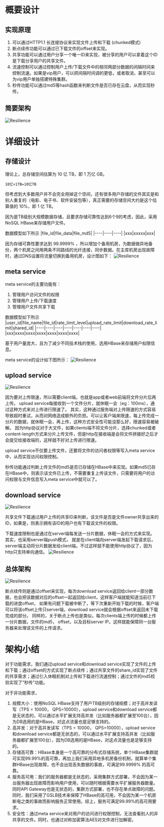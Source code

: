 # 概要设计

## 实现原理

1. 可以通过HTTP1.1 长连接协议来实现文件上传和下载 (chunked模式)
2. 断点续传功能可以通过已下载文件的offset来实现。
3. 共享功能可以通过用户分享一个唯一ID来实现，被分享的用户可以拿着这个ID是下载分享用户的共享文件。
4. 流速控制可以通过控制用户上传/下载文件中的相邻两部分数据的间隔时间来控制流速。如果是vip用户，可以把间隔时间调的更低，或者取消，甚至可以为vip用户单独搭建特殊集群。
5. 秒传功能可以通过md5等hash函数来判断文件是否已存在云盘，从而实现秒传。

## 简要架构

![Resilience](./../pictures/network_storage/brief.drawio.png)

# 详细设计

## 存储设计

理论上，总存储空间估算为 10 亿 TB，即 1 万亿 GB。

```shell
10亿×1TB=10亿TB
```

但考虑到大多数用户并不会完全用掉这个空间，还有很多用户存储的文件其实是和别人重复的（电影、电子书、软件安装包等），真正需要的存储空间大约是这个估算值的
10%，即 1 亿 TB。

因为是TB级别大规模数据存储，且要求存储可靠性达到6个9的考虑，因此，采用NoSQL HBase来存储用户文件。

数据模型如下所示
|file_id|file_data|file_md5|
|----|----|----|
|xxx|xxxxx|xxx|

因为存储可靠性要求达到 99.9999% ，所以增加个备用机房，为数据做异地备份，两个机房之间用两条不同路线的光纤连接，同步数据。在主库机房出现故障时，通过DNS设置将流量切换到备用机房，设计图如下：
![Resilience](./../pictures/network_storage/db.drawio.png)

## meta service

meta service的主要功能有：
1. 管理用户访问文件的权限
2. 管理用户上传/下载速度
3. 管理用户文件共享下载

数据模型如下所示
|user_id|file_name|file_id|rate_limit_level|upload_rate_limit|download_rate_limit|shared_id|
|----|----|----|----|----|----|----|
|xxx|xxxx|xxxx|xxxx|xxxx|xxxx|xxxx|

基于用户量庞大，且为了减少不同技术栈的使用，选用HBase来存储用户权限信息。

meta service的设计如下图所示：
![Resilience](./../pictures/network_storage/meta.drawio.png)

## upload service
![Resilience](./../pictures/network_storage/upload.drawio.png)

因为要对上传限速，所以需要client端，也就是app或者web前端将文件分片后再上传。 upload service每接收到一个文件分片，就休眠一会（eg：100ms），通过这种方式来对上传进行限速了。
其实，这种通过服务端对上传限速的方式容易导致超时重试，从而对网络造成额外的负担。可以让客户端来限速，每上传完成一分片的数据，就休眠一会，再上传，这种方式安全性可能没那么好，限速容易被破解。
因为http协议对于大文件，如果clients端不将文件分片，选择chunked或者content-length方式来分片上传文件，但是http在接收端是会将文件拼接好之后才会提交给接收端的，这样就不好对上传进行限速。

upload service不仅要上传文件，还要将文件的访问者权限等写入meta service中，从而实现访问权限控制。

秒传功能通过判断上传文件的md5是否已存储在HBase中来实现。如果md5已存在HBase中，则表示该文件已上传，不需要重复上传该文件，只需要将用户的访问权限与文件信息写入meta service中就可以了。
## download service
![Resilience](./../pictures/network_storage/download.drawio.png)

共享文件下载通过用户上传的共享ID来判断，该文件是否是文件owner共享出来的ID，如果是，则表示拥有该ID的用户也有下载该文件的权限。

下载速度限制也是通过在server端每发送一分片数据，休眠一会的方式来实现。其实，也采用server端push模式，
就是在client端向server端发起下载请求后，server端主动将分片数据发给client端。不过这样就不能使用http协议了，因为http只支持单向通信。
![Resilience](./../pictures/network_storage/img.png)

## 总体架构
![Resilience](./../pictures/network_storage/final.drawio.png)

断点续传则是通过offset来实现，每次download service返回给client一部分数据，也会把该数据对应的offset一起返回给client，这样客户端就能知道当前已下载的进度offset，
如果有问题下载被中断了，等下次重新开始下载的时候，客户端可以将该offset上传只server端，download service就会根据offset来返回未下载完成的部分。
同样的，关于断点上传也是类似，每次clients端上传的时候都上传一分片数据，文件的md5， offset，以及目标server IP。这样就能保障同一台服务器来处理该文件的上传请求。 
# 架构小结
对于功能需求，我们通过upload service和download service实现了文件的上传和下载；通过offset的方式实现了断点续传；通过共享文件的share_id实现了文件的共享需求；通过引入休眠机制对上传和下载进行流速控制；通过文件的md5校验实现了"秒传"功能。

对于非功能需求，
1. 规模大小：使用NoSQL HBase支持了用户TB级别的存储规模；对于高并发读写（TPS = 10000， QPS=10000），upload service和download service都是无状态的，可以通过水平扩展支持高并发（比如服务器都扩展至100台），因为DB选用的是HBase，对这点流量也是足够支持的。
2. 高并发：对于高并发读写（TPS = 10000， QPS=10000），upload service和download service都是无状态的，可以通过水平扩展支持高并发（比如服务器都扩展至100台），因为DB选用的是HBase，对这点流量也是足够支持的。
3. 存储高可靠：HBase本身是一个高可靠的分布式存储系统，单个HBase集群就可实现99.99%的高可靠，再加上我们采用异地多机房备份机制，就算单个集群HBase出现故障，也不会出现丢失数据的事故，可满足99.9999% 的高可靠。
4. 服务高可用：我们的服务器都是无状态的，采用集群方式部署，不会因为某一台服务器出现故障而影响用户使用，可以随时根据需要水平扩展服务器数量。同时API Gateway也是无状态的，集群方式部署，也不存在单点故障的问题。同时，我们采用了GSLB技术来保障了HBase的高可用，不会因为某一个机房断电之类的事故而影响服务正常使用。综上，服务可满足99.99%的高可用要求。
5. 安全性：通过meta service来对用户的访问进行权限控制，无法查看别人的非共享的文件。同时，也通过对称加密算法AES对文件进行加解密。